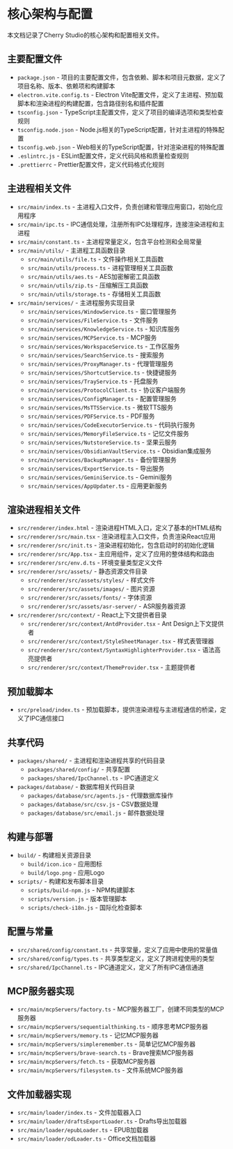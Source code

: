 # 核心架构与配置

本文档记录了Cherry Studio的核心架构和配置相关文件。

## 主要配置文件

- `package.json` - 项目的主要配置文件，包含依赖、脚本和项目元数据，定义了项目名称、版本、依赖项和构建脚本
- `electron.vite.config.ts` - Electron Vite配置文件，定义了主进程、预加载脚本和渲染进程的构建配置，包含路径别名和插件配置
- `tsconfig.json` - TypeScript主配置文件，定义了项目的编译选项和类型检查规则
- `tsconfig.node.json` - Node.js相关的TypeScript配置，针对主进程的特殊配置
- `tsconfig.web.json` - Web相关的TypeScript配置，针对渲染进程的特殊配置
- `.eslintrc.js` - ESLint配置文件，定义代码风格和质量检查规则
- `.prettierrc` - Prettier配置文件，定义代码格式化规则

## 主进程相关文件

- `src/main/index.ts` - 主进程入口文件，负责创建和管理应用窗口，初始化应用程序
- `src/main/ipc.ts` - IPC通信处理，注册所有IPC处理程序，连接渲染进程和主进程
- `src/main/constant.ts` - 主进程常量定义，包含平台检测和全局常量
- `src/main/utils/` - 主进程工具函数目录
  - `src/main/utils/file.ts` - 文件操作相关工具函数
  - `src/main/utils/process.ts` - 进程管理相关工具函数
  - `src/main/utils/aes.ts` - AES加密解密工具函数
  - `src/main/utils/zip.ts` - 压缩解压工具函数
  - `src/main/utils/storage.ts` - 存储相关工具函数
- `src/main/services/` - 主进程服务实现目录
  - `src/main/services/WindowService.ts` - 窗口管理服务
  - `src/main/services/FileService.ts` - 文件服务
  - `src/main/services/KnowledgeService.ts` - 知识库服务
  - `src/main/services/MCPService.ts` - MCP服务
  - `src/main/services/WorkspaceService.ts` - 工作区服务
  - `src/main/services/SearchService.ts` - 搜索服务
  - `src/main/services/ProxyManager.ts` - 代理管理服务
  - `src/main/services/ShortcutService.ts` - 快捷键服务
  - `src/main/services/TrayService.ts` - 托盘服务
  - `src/main/services/ProtocolClient.ts` - 协议客户端服务
  - `src/main/services/ConfigManager.ts` - 配置管理服务
  - `src/main/services/MsTTSService.ts` - 微软TTS服务
  - `src/main/services/PDFService.ts` - PDF服务
  - `src/main/services/CodeExecutorService.ts` - 代码执行服务
  - `src/main/services/MemoryFileService.ts` - 记忆文件服务
  - `src/main/services/NutstoreService.ts` - 坚果云服务
  - `src/main/services/ObsidianVaultService.ts` - Obsidian集成服务
  - `src/main/services/BackupManager.ts` - 备份管理服务
  - `src/main/services/ExportService.ts` - 导出服务
  - `src/main/services/GeminiService.ts` - Gemini服务
  - `src/main/services/AppUpdater.ts` - 应用更新服务

## 渲染进程相关文件

- `src/renderer/index.html` - 渲染进程HTML入口，定义了基本的HTML结构
- `src/renderer/src/main.tsx` - 渲染进程主入口文件，负责渲染React应用
- `src/renderer/src/init.ts` - 渲染进程初始化，包含启动时的初始化逻辑
- `src/renderer/src/App.tsx` - 主应用组件，定义了应用的整体结构和路由
- `src/renderer/src/env.d.ts` - 环境变量类型定义文件
- `src/renderer/src/assets/` - 静态资源文件目录
  - `src/renderer/src/assets/styles/` - 样式文件
  - `src/renderer/src/assets/images/` - 图片资源
  - `src/renderer/src/assets/fonts/` - 字体资源
  - `src/renderer/src/assets/asr-server/` - ASR服务器资源
- `src/renderer/src/context/` - React上下文提供者目录
  - `src/renderer/src/context/AntdProvider.tsx` - Ant Design上下文提供者
  - `src/renderer/src/context/StyleSheetManager.tsx` - 样式表管理器
  - `src/renderer/src/context/SyntaxHighlighterProvider.tsx` - 语法高亮提供者
  - `src/renderer/src/context/ThemeProvider.tsx` - 主题提供者

## 预加载脚本

- `src/preload/index.ts` - 预加载脚本，提供渲染进程与主进程通信的桥梁，定义了IPC通信接口

## 共享代码

- `packages/shared/` - 主进程和渲染进程共享的代码目录
  - `packages/shared/config/` - 共享配置
  - `packages/shared/IpcChannel.ts` - IPC通道定义
- `packages/database/` - 数据库相关代码目录
  - `packages/database/src/agents.js` - 代理数据库操作
  - `packages/database/src/csv.js` - CSV数据处理
  - `packages/database/src/email.js` - 邮件数据处理

## 构建与部署

- `build/` - 构建相关资源目录
  - `build/icon.ico` - 应用图标
  - `build/logo.png` - 应用Logo
- `scripts/` - 构建和发布脚本目录
  - `scripts/build-npm.js` - NPM构建脚本
  - `scripts/version.js` - 版本管理脚本
  - `scripts/check-i18n.js` - 国际化检查脚本

## 配置与常量

- `src/shared/config/constant.ts` - 共享常量，定义了应用中使用的常量值
- `src/shared/config/types.ts` - 共享类型定义，定义了跨进程使用的类型
- `src/shared/IpcChannel.ts` - IPC通道定义，定义了所有IPC通信通道

## MCP服务器实现

- `src/main/mcpServers/factory.ts` - MCP服务器工厂，创建不同类型的MCP服务器
- `src/main/mcpServers/sequentialthinking.ts` - 顺序思考MCP服务器
- `src/main/mcpServers/memory.ts` - 记忆MCP服务器
- `src/main/mcpServers/simpleremember.ts` - 简单记忆MCP服务器
- `src/main/mcpServers/brave-search.ts` - Brave搜索MCP服务器
- `src/main/mcpServers/fetch.ts` - 获取MCP服务器
- `src/main/mcpServers/filesystem.ts` - 文件系统MCP服务器

## 文件加载器实现

- `src/main/loader/index.ts` - 文件加载器入口
- `src/main/loader/draftsExportLoader.ts` - Drafts导出加载器
- `src/main/loader/epubLoader.ts` - EPUB加载器
- `src/main/loader/odLoader.ts` - Office文档加载器

